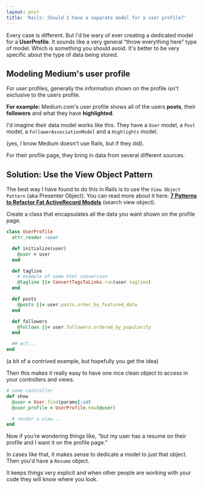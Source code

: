 ```yaml
---
layout: post
title: 'Rails: Should I have a separate model for a user profile?'
---
```

Every case is different. But I'd be wary of ever creating a dedicated model for a **UserProfile**. It sounds like a very general “throw everything here” type of model. Which is something you should avoid. It's better to be very specific about the type of data being stored.

## Modeling Medium's user profile

For user profiles, generally the information shown on the profile isn't exclusive to the users profile.

**For example:** Medium.com's user profile shows all of the users **posts**, their **followers** and what they have **highlighted**.


I'd imagine their data model works like this. They have a `User` model, a `Post` model, a `FollowerAssociationModel` and a `Highlights` model.

(yes, I know Medium doesn't use Rails, but if they did).

For their profile page, they bring in data from several different sources.

## Solution: Use the View Object Pattern

The best way I have found to do this in Rails is to use the `View Object Pattern` (aka Presenter Object). You can read more about it here: **[7 Patterns to Refactor Fat ActiveRecord Models](http://blog.codeclimate.com/blog/2012/10/17/7-ways-to-decompose-fat-activerecord-models/)** (search view object).

Create a class that encapsulates all the data you want shown on the profile page.

```ruby
class UserProfile
  attr_reader :user

  def initialize(user)
    @user = user
  end

  def tagline
    # example of some html conversion
    @tagline ||= ConvertTagsToLinks.run(user.tagline)
  end

  def posts
    @posts ||= user.posts.order_by_featured_date
  end

  def followers
    @follows ||= user.followers.ordered_by_popularity
  end

  ## ect...
end
```
(a bit of a contrived example, but hopefully you get the idea)

Then this makes it really easy to have one nice clean object to access in your controllers and views.

```ruby
# some controller
def show
  @user = User.find(params[:id)
  @user_profile = UserProfile.new(@user)

  # render a view...
end
```

Now if you’re wondering things like, “but my user has a resume on their profile and I want it on the profile page.”

In cases like that, it makes sense to dedicate a model to just that object. Then you'd have a `Resume` object.

It keeps things very explicit and when other people are working with your code they will know where you look.
